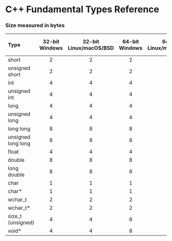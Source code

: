 # C++ Fundamental Types Reference
### Size measured in bytes

| Type               | 32-bit Windows | 32-bit Linux/macOS/BSD | 64-bit Windows | 64-bit Linux/macOS/BSD | Printf Format Specifier |
|:-------------------|:--------------:|:----------------------:|:--------------:|:----------------------:|------------------------:|
| short              |       2        |           2            |       2        |           2            |                     %hd |
| unsigned short     |       2        |           2            |       2        |           2            |                     %hu |
| int                |       4        |           4            |       4        |           4            |                      %d |
| unsigned int       |       4        |           4            |       4        |           4            |                      %u |
| long               |       4        |           4            |       4        |           8            |                     %ld |
| unsigned long      |       4        |           4            |       4        |           8            |                     %lu |
| long long          |       8        |           8            |       8        |           8            |                    %lld |
| unsigned long long |       8        |           8            |       8        |           8            |                    %llu |
| float              |       4        |           4            |       4        |           4            |                      %g |
| double             |       8        |           8            |       8        |           8            |                     %lg |
| long double        |       8        |           8            |       8        |           16           |                     %Lg |
| char               |       1        |           1            |       1        |           1            |                      %c |
| char*              |       1        |           1            |       1        |           1            |                      %s |
| wchar_t            |       2        |           2            |       2        |           4            |                     %lc |
| wchar_t*           |       2        |           2            |       2        |           4            |                     %ls |
| size_t (unsigned)  |       4        |           4            |       8        |           8            |                     %zu |
| void*              |       4        |           4            |       8        |           8            |                      %p |
